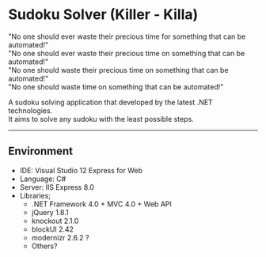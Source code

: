 # Sudoku Solver (Killer - Killa)

"No one should ever waste their precious time for something that can be automated!"  
"No one should ever waste their precious time on something that can be automated!"  
"No one should waste their precious time on something that can be automated!"  
"No one should waste time on something that can be automated!"  
  
A sudoku solving application that developed by the latest .NET technologies.  
It aims to solve any sudoku with the least possible steps.  
  
---
  
## Environment ##
- IDE: Visual Studio 12 Express for Web
- Language: C#
- Server: IIS Express 8.0
- Libraries;
  - .NET Framework 4.0 + MVC 4.0 + Web API
  - jQuery 1.8.1
  - knockout 2.1.0
  - blockUI 2.42
  - modernizr 2.6.2 ?
  - Others?
